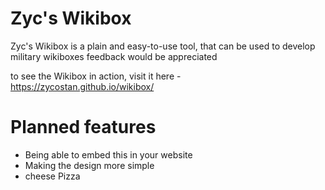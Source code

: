 # Zyc's Wikibox
Zyc's Wikibox is a plain and easy-to-use tool, that can be used to develop military wikiboxes
feedback would be appreciated

to see the Wikibox in action, visit it here - https://zycostan.github.io/wikibox/

# Planned features
- Being able to embed this in your website
- Making the design more simple
- cheese Pizza
